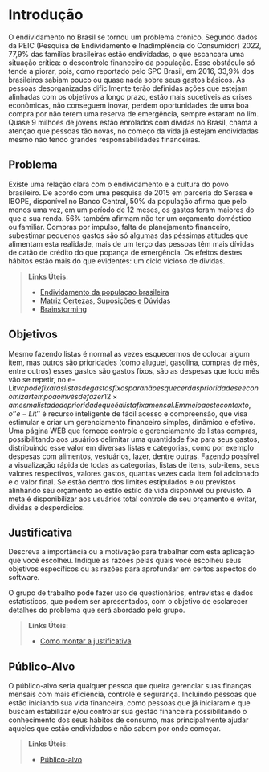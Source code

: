 # Introdução

O endividamento no Brasil se tornou um problema crônico. Segundo dados da PEIC (Pesquisa de Endividamento e Inadimplência do Consumidor) 2022, 77,9% das famílias brasileiras estão endividadas, o que escancara uma situação crítica: o descontrole financeiro da população. Esse obstáculo só tende a piorar, pois, como reportado pelo SPC Brasil, em 2016, 33,9% dos brasileiros sabiam pouco ou quase nada sobre seus gastos básicos. As pessoas desorganizadas dificilmente terão definidas ações que estejam alinhadas com os objetivos a longo prazo, estão mais sucetiveis as crises econômicas, não conseguem inovar, perdem oportunidades de uma boa compra por não terem uma reserva de emergência, sempre estaram no lim. Quase 9 milhoes de jovens estão enrolados com dividas no Brasil, chama a atençao que pessoas tão novas, no começo da vida já estejam endividadas mesmo não tendo grandes responsabilidades financeiras.


## Problema

Existe uma relação clara com o endividamento e a cultura do povo brasileiro. De acordo com uma pesquisa de 2015 em parceria do Serasa e IBOPE, disponível no Banco Central, 50% da população afirma que pelo menos uma vez, em um período de 12 meses, os gastos foram maiores do que a sua renda. 56% também afirmam não ter um orçamento doméstico ou familiar. Compras por impulso, falta de planejamento financeiro, subestimar pequenos gastos são só algumas das péssimas atitudes que alimentam esta realidade, mais de um terço das pessoas têm mais dívidas de catão de crédito do que popança de emergência. Os efeitos destes hábitos estão mais do que evidentes: um ciclo vicioso de dividas. 



> **Links Úteis**:
> - [Endividamento da populaçao brasileira](https://medium.com/@versioparole/objetivos-problema-de-pesquisa-e-justificativa-c98c8233b9chttps://valorinveste.globo.com/mercados/brasil-e-politica/noticia/2023/01/19/endividamento-das-familias-brasileiras-bate-recorde-em-2022-aponta-cnc.ghtml)
> - [Matriz Certezas, Suposições e Dúvidas](https://medium.com/educa%C3%A7%C3%A3o-fora-da-caixa/matriz-certezas-suposi%C3%A7%C3%B5es-e-d%C3%BAvidas-fa2263633655)
> - [Brainstorming](https://www.euax.com.br/2018/09/brainstorming/)

## Objetivos

Mesmo fazendo listas é normal as vezes esquecermos de colocar algum item, mas outros são prioridades (como aluguel, gasolina, compras de mês, entre outros) esses gastos são gastos fixos, são as despesas que todo mês vão se repetir, no e-Li$t vc pode fixar as listas de gastos fixos para não esquecer das prioridades e economizar tempo ao invés de fazer 12× a mesma lista de de prioridade que é a lista fixa mensal.Em meio a este contexto, o ‘’e-Li$t’’ é recurso inteligente de fácil acesso e compreensão, que visa estimular e criar um gerenciamento financeiro simples, dinâmico e efetivo. Uma página WEB que fornece  controle e gerenciamento de listas compras, possibilitando aos usuários delimitar uma quantidade fixa para seus gastos, distribuindo esse valor em diversas listas e categorias, como por exemplo despesas com alimentos, vestuários, lazer, dentre outras. Fazendo possível a visualização rápida de todas as categorias, listas de itens, sub-itens, seus valores respectivos, valores gastos, quantas vezes cada item foi adcionado e o valor final. Se estão dentro dos limites estipulados e ou previstos alinhando seu orçamento ao estilo  estilo de vida disponível ou previsto. A meta é disponibilizar aos usuários total controle de seu orçamento e evitar, dividas e desperdicios.
 


 
## Justificativa

Descreva a importância ou a motivação para trabalhar com esta aplicação que você escolheu. Indique as razões pelas quais você escolheu seus objetivos específicos ou as razões para aprofundar em certos aspectos do software.

O grupo de trabalho pode fazer uso de questionários, entrevistas e dados estatísticos, que podem ser apresentados, com o objetivo de esclarecer detalhes do problema que será abordado pelo grupo.

> **Links Úteis**:
> - [Como montar a justificativa](https://guiadamonografia.com.br/como-montar-justificativa-do-tcc/)

## Público-Alvo

O público-alvo seria qualquer pessoa que queira  gerenciar suas finanças mensais com mais eficiência, controle e segurança. Incluindo pessoas que estão iniciando sua vida financeira, como pessoas que já iniciaram e que buscam estabilizar e/ou controlar sua gestão financeira possibilitando o conhecimento dos seus hábitos de consumo, mas principalmente ajudar aqueles que estão endividados e não sabem por onde começar.

> **Links Úteis**:
> - [Público-alvo](https://infograficos.estadao.com.br/focas/por-minha-conta/materia/quase-9-milhoes-de-jovens-estao-enrolados-com-dividas-no-brasil)
